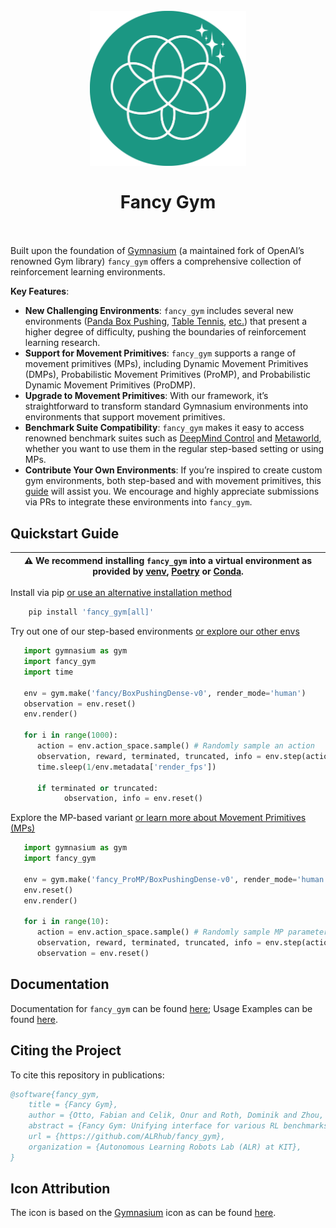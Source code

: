 <h1 align="center">
  <br>
  <img src='https://raw.githubusercontent.com/ALRhub/fancy_gym/master/icon.svg' width="250px">
  <br><br>
  <b>Fancy Gym</b>
  <br><br>
</h1>

Built upon the foundation of [Gymnasium](https://gymnasium.farama.org) (a maintained fork of OpenAI’s renowned Gym library) `fancy_gym` offers a comprehensive collection of reinforcement learning environments.

**Key Features**:

- **New Challenging Environments**: `fancy_gym` includes several new environments ([Panda Box Pushing](https://alrhub.github.io/fancy_gym/envs/fancy/mujoco.html#box-pushing), [Table Tennis](https://alrhub.github.io/fancy_gym/envs/fancy/mujoco.html#table-tennis), [etc.](https://alrhub.github.io/fancy_gym/envs/fancy/index.html)) that present a higher degree of difficulty, pushing the boundaries of reinforcement learning research.
- **Support for Movement Primitives**: `fancy_gym` supports a range of movement primitives (MPs), including Dynamic Movement Primitives (DMPs), Probabilistic Movement Primitives (ProMP), and Probabilistic Dynamic Movement Primitives (ProDMP).
- **Upgrade to Movement Primitives**: With our framework, it’s straightforward to transform standard Gymnasium environments into environments that support movement primitives.
- **Benchmark Suite Compatibility**: `fancy_gym` makes it easy to access renowned benchmark suites such as [DeepMind Control](https://alrhub.github.io/fancy_gym/envs/dmc.html)
  and [Metaworld](https://alrhub.github.io/fancy_gym/envs/meta.html), whether you want to use them in the regular step-based setting or using MPs.
- **Contribute Your Own Environments**: If you’re inspired to create custom gym environments, both step-based and with movement primitives, this [guide](https://alrhub.github.io/fancy_gym/guide/upgrading_envs.html) will assist you. We encourage and highly appreciate submissions via PRs to integrate these environments into `fancy_gym`.

## Quickstart Guide

| &#x26A0; We recommend installing `fancy_gym` into a virtual environment as provided by [venv](https://docs.python.org/3/library/venv.html), [Poetry](https://python-poetry.org/) or [Conda](https://docs.conda.io/en/latest/). |
| ------------------------------------------------------------------------------------------------------------------------------------------------------------------------------------------------------------------------------ |

Install via pip [or use an alternative installation method](https://alrhub.github.io/fancy_gym/guide/installation.html)

```bash
    pip install 'fancy_gym[all]'
```

Try out one of our step-based environments [or explore our other envs](https://alrhub.github.io/fancy_gym/envs/fancy/index.html)

```python
   import gymnasium as gym
   import fancy_gym
   import time

   env = gym.make('fancy/BoxPushingDense-v0', render_mode='human')
   observation = env.reset()
   env.render()

   for i in range(1000):
      action = env.action_space.sample() # Randomly sample an action
      observation, reward, terminated, truncated, info = env.step(action)
      time.sleep(1/env.metadata['render_fps'])

      if terminated or truncated:
            observation, info = env.reset()
```

Explore the MP-based variant [or learn more about Movement Primitives (MPs)](https://alrhub.github.io/fancy_gym/guide/episodic_rl.html)

```python
   import gymnasium as gym
   import fancy_gym

   env = gym.make('fancy_ProMP/BoxPushingDense-v0', render_mode='human')
   env.reset()
   env.render()

   for i in range(10):
      action = env.action_space.sample() # Randomly sample MP parameters
      observation, reward, terminated, truncated, info = env.step(action) # Will execute full trajectory, based on MP
      observation = env.reset()
```

## Documentation

Documentation for `fancy_gym` can be found [here](https://alrhub.github.io/fancy_gym/); Usage Examples can be found [here](https://alrhub.github.io/fancy_gym/examples/general.html).

## Citing the Project

To cite this repository in publications:

```bibtex
@software{fancy_gym,
	title = {Fancy Gym},
	author = {Otto, Fabian and Celik, Onur and Roth, Dominik and Zhou, Hongyi},
	abstract = {Fancy Gym: Unifying interface for various RL benchmarks with support for Black Box approaches.},
	url = {https://github.com/ALRhub/fancy_gym},
	organization = {Autonomous Learning Robots Lab (ALR) at KIT},
}
```

## Icon Attribution

The icon is based on the [Gymnasium](https://github.com/Farama-Foundation/Gymnasium) icon as can be found [here](https://gymnasium.farama.org/_static/img/gymnasium_black.svg).
